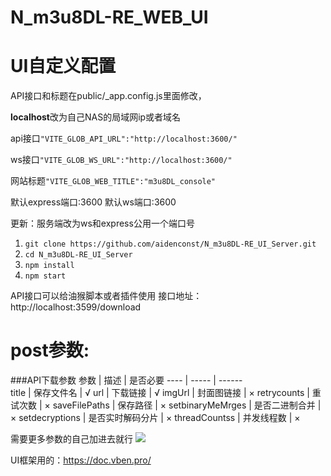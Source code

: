 # N_m3u8DL-RE_WEB_UI
# UI自定义配置
API接口和标题在public/_app.config.js里面修改，

**localhost**改为自己NAS的局域网ip或者域名

api接口`"VITE_GLOB_API_URL":"http://localhost:3600/"`

ws接口`"VITE_GLOB_WS_URL":"http://localhost:3600/"`

网站标题`"VITE_GLOB_WEB_TITLE":"m3u8DL_console"`

默认express端口:3600
默认ws端口:3600

更新：服务端改为ws和express公用一个端口号
1. `git clone https://github.com/aidenconst/N_m3u8DL-RE_UI_Server.git`
2. `cd N_m3u8DL-RE_UI_Server`
3. `npm install`
4. `npm start`

API接口可以给油猴脚本或者插件使用
接口地址：http://localhost:3599/download
# post参数:
###API下载参数
参数  | 描述  | 是否必要
 ---- | ----- | ------  
title  | 保存文件名 | √
url  | 下载链接 | √
imgUrl  | 封面图链接 | ×
retrycounts  | 重试次数 | ×
saveFilePaths  | 保存路径 | ×
setbinaryMeMrges  | 是否二进制合并 | ×
setdecryptions  | 是否实时解码分片 | ×
threadCountss  | 并发线程数 | ×


需要更多参数的自己加进去就行
<img src="https://github.com/aidenconst/N_m3u8DL-RE_WEB_UI/blob/d67176fb2682ad3c1b1a7d9f82a65b2f3e8946aa/1.PNG">

UI框架用的：https://doc.vben.pro/
